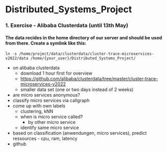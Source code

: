 # Distributed_Systems_Project

### 1. Exercise - Alibaba Clusterdata (until 13th May)
#### The data recides in the home directory of our server and should be used from there. Create a symlink like this:
```console
ln -s /home/project/data/clusterdata/cluster-trace-microservices-v2022/data /home/{your_user}/Distributed_Systems_Project/
```

- on alibaba clusterdata
	- download 1 hour first for overview
	- https://github.com/alibaba/clusterdata/tree/master/cluster-trace-microservices-v2022
	- smaller data set (one or two days instead of 2 weeks)
- are micro services anonymous?
- classify micro services via callgraph
- come up with own labels
	- clustering, kNN
	- when is micro service called?
		- by other micro service
	- identify same micro service
- based on classification (anwendungen, micro services), predict ressources 
		- cpu, ram, latency
- github